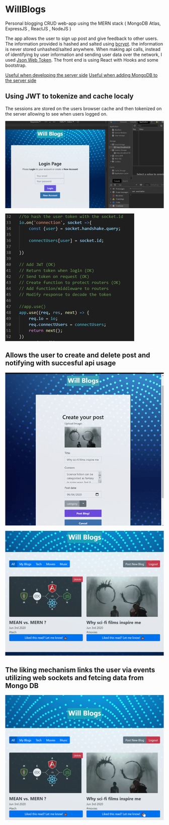 # WillBlogs
Personal blogging CRUD web-app using the MERN stack ( MongoDB Atlas, ExpressJS , ReactJS , NodeJS ) 

The app allows the user to sign up post and give feedback to other users. The information provided is hashed and salted using [bcrypt](https://www.npmjs.com/package/bcrypt). the information is never stored unhashed/salted anywhere. When making api calls, instead of identifying by user information and sending user data over the network, I used [Json Web Token](https://jwt.io/). The front end is using React with Hooks and some bootstrap.

[Useful when developing the server side](https://developer.mozilla.org/en-US/docs/Learn/Server-side/Express_Nodejs/routes)
[Useful when adding MongoDB to the server side](https://developer.mozilla.org/en-US/docs/Learn/Server-side/Express_Nodejs/routes)

## Using JWT to tokenize and cache localy
The sessions are stored on the users browser cache and then tokenized on the server allowing to see when users logged on.

![](examples/session_blog.gif)


![](examples/socket.PNG)

## Allows the user to create and delete post and notifying with succesful api usage

![](examples/posting_blog.gif)

![](examples/deleteandlogout_blog.gif)

## The liking mechanism links the user via events utilizing web sockets and fetcing data from Mongo DB

![](examples/liking_blog.gif)

